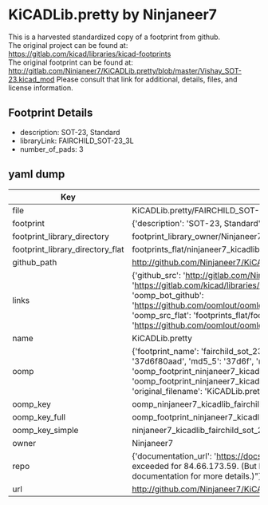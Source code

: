 # KiCADLib.pretty by Ninjaneer7  
This is a harvested standardized copy of a footprint from github.  
The original project can be found at:  
https://gitlab.com/kicad/libraries/kicad-footprints  
The original footprint can be found at:
http://gitlab.com/Ninjaneer7/KiCADLib.pretty/blob/master/Vishay_SOT-23.kicad_mod
Please consult that link for additional, details, files, and license information.  
## Footprint Details
* description: SOT-23, Standard  
* libraryLink: FAIRCHILD_SOT-23_3L  
* number_of_pads: 3  
## yaml dump  
| Key | Value |  
| --- | --- |  
| file | KiCADLib.pretty/FAIRCHILD_SOT-23_3L.kicad_mod |  
| footprint | {'description': 'SOT-23, Standard', 'libraryLink': 'FAIRCHILD_SOT-23_3L', 'number_of_pads': 3} |  
| footprint_library_directory | footprint_library_owner/Ninjaneer7_KiCADLib.pretty |  
| footprint_library_directory_flat | footprints_flat/ninjaneer7_kicadlib_fairchild_sot_23_3l/working |  
| github_path | http://github.com/Ninjaneer7/KiCADLib.pretty/blob/master/FAIRCHILD_SOT-23_3L.kicad_mod |  
| links | {'github_src': 'http://gitlab.com/Ninjaneer7/KiCADLib.pretty/blob/master/Vishay_SOT-23.kicad_mod', 'github_src_repo': 'https://gitlab.com/kicad/libraries/kicad-footprints', 'oomp_bot': 'footprints/ninjaneer7_kicadlib_fairchild_sot_23_3l/working', 'oomp_bot_github': 'https://github.com/oomlout/oomlout_oomp_footprint_bot/tree/main/footprints/ninjaneer7_kicadlib_fairchild_sot_23_3l/working', 'oomp_src_flat': 'footprints_flat/footprints_flat/ninjaneer7_kicadlib_fairchild_sot_23_3l/working', 'oomp_src_flat_github': 'https://github.com/oomlout/oomlout_oomp_footprint_src/tree/main/footprints_flat/ninjaneer7_kicadlib_fairchild_sot_23_3l/working'} |  
| name | KiCADLib.pretty |  
| oomp | {'footprint_name': 'fairchild_sot_23_3l', 'library_name': 'kicadlib', 'md5': '37d6f80aad261c5393c268bc5e3454ef', 'md5_10': '37d6f80aad', 'md5_5': '37d6f', 'md5_6': '37d6f8', 'oomp_key': 'oomp_ninjaneer7_kicadlib_fairchild_sot_23_3l', 'oomp_key_extra': 'oomp_footprint_ninjaneer7_kicadlib_fairchild_sot_23_3l', 'oomp_key_full': 'oomp_footprint_ninjaneer7_kicadlib_fairchild_sot_23_3l_37d6f8', 'oomp_key_simple': 'ninjaneer7_kicadlib_fairchild_sot_23_3l', 'original_filename': 'KiCADLib.pretty/FAIRCHILD_SOT-23_3L.kicad_mod', 'owner_name': 'ninjaneer7'} |  
| oomp_key | oomp_ninjaneer7_kicadlib_fairchild_sot_23_3l |  
| oomp_key_full | oomp_footprint_ninjaneer7_kicadlib_fairchild_sot_23_3l |  
| oomp_key_simple | ninjaneer7_kicadlib_fairchild_sot_23_3l |  
| owner | Ninjaneer7 |  
| repo | {'documentation_url': 'https://docs.github.com/rest/overview/resources-in-the-rest-api#rate-limiting', 'message': "API rate limit exceeded for 84.66.173.59. (But here's the good news: Authenticated requests get a higher rate limit. Check out the documentation for more details.)"} |  
| url | http://github.com/Ninjaneer7/KiCADLib.pretty |  

